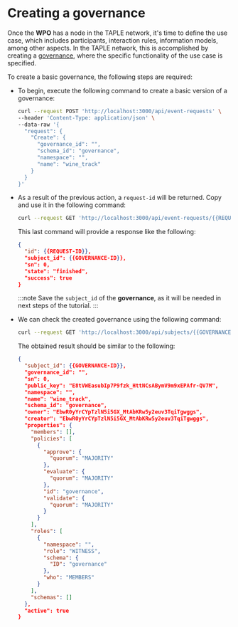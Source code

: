 # Creating a governance

Once the **WPO** has a node in the TAPLE network, it's time to define the use case, which includes participants, interaction rules, information models, among other aspects. In the TAPLE network, this is accomplished by creating a [governance](../../discover/governance.md), where the specific functionality of the use case is specified.

To create a basic governance, the following steps are required:

* To begin, execute the following command to create a basic version of a governance:

  ```bash title="Node: WPO"
  curl --request POST 'http://localhost:3000/api/event-requests' \
  --header 'Content-Type: application/json' \
  --data-raw '{
    "request": {
      "Create": {
        "governance_id": "",
        "schema_id": "governance",
        "namespace": "",
        "name": "wine_track"
      }
    }
  }'
  ```

* As a result of the previous action, a `request-id` will be returned. Copy and use it in the following command:

  ```bash title="Node: WPO"
  curl --request GET 'http://localhost:3000/api/event-requests/{{REQUEST-ID}}/state'
  ```

  This last command will provide a response like the following:

  ```json
  {
    "id": {{REQUEST-ID}},
    "subject_id": {{GOVERNANCE-ID}},
    "sn": 0,
    "state": "finished",
    "success": true
  }
  ```

  :::note
  Save the `subject_id` of the **governance**, as it will be needed in next steps of the tutorial.
  :::

* We can check the created governance using the following command:

  ```bash title="Node: WPO"
  curl --request GET 'http://localhost:3000/api/subjects/{{GOVERNANCE-ID}}'
  ```

  The obtained result should be similar to the following:

  ```json
  {
    "subject_id": {{GOVERNANCE-ID}},
    "governance_id": "",
    "sn": 0,
    "public_key": "E8tVWEasubIp7P9fzk_HttNCsABymV9m9xEPAfr-QV7M",
    "namespace": "",
    "name": "wine_track",
    "schema_id": "governance",
    "owner": "EbwR0yYrCYpTzlN5i5GX_MtAbKRw5y2euv3TqiTgwggs",
    "creator": "EbwR0yYrCYpTzlN5i5GX_MtAbKRw5y2euv3TqiTgwggs",
    "properties": {
      "members": [],
      "policies": [
        {
          "approve": {
            "quorum": "MAJORITY"
          },
          "evaluate": {
            "quorum": "MAJORITY"
          },
          "id": "governance",
          "validate": {
            "quorum": "MAJORITY"
          }
        }
      ],
      "roles": [
        {
          "namespace": "",
          "role": "WITNESS",
          "schema": {
            "ID": "governance"
          },
          "who": "MEMBERS"
        }
      ],
      "schemas": []
    },
    "active": true
  }
  ```